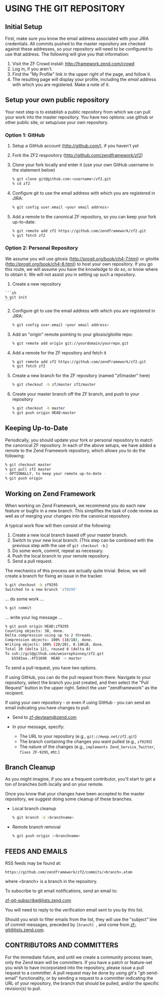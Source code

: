 # USING THE GIT REPOSITORY

## Initial Setup

First, make sure you know the email address associated with your JIRA
credentials. All commits pushed to the master repository are checked
against these addresses, so your repository will need to be configured
to use that address. The following will give you that information:

 1. Visit the ZF Crowd install: http://framework.zend.com/crowd
 2. Log in, if you aren't.
 3. Find the "My Profile" link in the upper right of the page, and follow
    it.
 4. The resulting page will display your profile, including the _email_
    address with which you are registered. Make a note of it.

## Setup your own public repository

Your next step is to establish a public repository from which we can
pull your work into the master repository. You have two options: use
github or other public site, or setup/use your own repository.

### Option 1: GitHub

 1. Setup a GitHub account (http://github.com/), if you haven't yet
 2. Fork the ZF2 respository (http://github.com/zendframework/zf2)
 3. Clone your fork locally and enter it (use your own GitHub username
    in the statement below)

    ```sh
    % git clone git@github.com:<username>/zf2.git
    % cd zf2
    ```

 4. Configure git to use the email address with which you are registered
    in JIRA:

    ```sh
    % git config user.email <your email address>
    ```

 5. Add a remote to the canonical ZF repository, so you can keep your fork
    up-to-date:

    ```sh
    % git remote add zf2 https://github.com/zendframework/zf2.git
    % git fetch zf2
    ```

### Option 2: Personal Repository

We assume you will use gitosis (http://progit.org/book/ch4-7.html) or gitolite
(http://progit.org/book/ch4-8.html) to host your own repository.  If
you go this route, we will assume you have the knowledge to do so, or
know where to obtain it. We will not assist you in setting up such a
repository.

 1.  Create a new repository

    ```sh
    % git init
    ```

 2. Configure git to use the email address with which you are registered
    in JIRA:

    ```sh
    % git config user.email <your email address>
    ```

 3. Add an "origin" remote pointing to your gitosis/gitolite repo:

    ```sh
    % git remote add origin git://yourdomain/yourrepo.git
    ```

 4. Add a remote for the ZF repository and fetch it

    ```sh
    % git remote add zf2 https://github.com/zendframework/zf2.git
    % git fetch zf2
    ```

 5. Create a new branch for the ZF repository (named "zf/master" here)

    ```sh
    % git checkout -b zf/master zf2/master
    ```

 6. Create your master branch off the ZF branch, and push to your
    repository

    ```sh
    % git checkout -b master
    % git push origin HEAD:master
    ```

## Keeping Up-to-Date

Periodically, you should update your fork or personal repository to
match the canonical ZF repository. In each of the above setups, we have
added a remote to the Zend Framework repository, which allows you to do
the following:


```sh
% git checkout master
% git pull zf2 master
- OPTIONALLY, to keep your remote up-to-date -
% git push origin
```

## Working on Zend Framework

When working on Zend Framework, we recommend you do each new feature or
bugfix in a new branch. This simplifies the task of code review as well
as of merging your changes into the canonical repository.

A typical work flow will then consist of the following:

 1. Create a new local branch based off your master branch.
 2. Switch to your new local branch. (This step can be combined with the
    previous step with the use of `git checkout -b`.)
 3. Do some work, commit, repeat as necessary.
 4. Push the local branch to your remote repository.
 5. Send a pull request.

The mechanics of this process are actually quite trivial. Below, we will
create a branch for fixing an issue in the tracker.

```sh
% git checkout -b zf9295
Switched to a new branch 'zf9295'
```
... do some work ...
  
```sh
% git commit
```
... write your log message ...
  
```sh
% git push origin HEAD:zf9295
Counting objects: 38, done.
Delta compression using up to 2 threads.
Compression objects: 100% (18/18), done.
Writing objects: 100% (20/20), 8.19KiB, done.
Total 20 (delta 12), reused 0 (delta 0)
To ssh://git@github.com/weierophinney/zf2.git
   b5583aa..4f51698  HEAD -> master
```


To send a pull request, you have two options.

If using GitHub, you can do the pull request from there. Navigate to
your repository, select the branch you just created, and then select the
"Pull Request" button in the upper right. Select the user
"zendframework" as the recipient.

If using your own repository - or even if using GitHub - you can send an
email indicating you have changes to pull:

 -  Send to <zf-devteam@zend.com>

 -  In your message, specify:
     -  The URL to your repository (e.g., `git://mwop.net/zf2.git`)
     -  The branch containing the changes you want pulled (e.g., `zf9295`)
     -  The nature of the changes (e.g., `implements
        Zend_Service_Twitter`, `fixes ZF-9295`, etc.)

## Branch Cleanup

As you might imagine, if you are a frequent contributor, you'll start to
get a ton of branches both locally and on your remote.

Once you know that your changes have been accepted to the master
repository, we suggest doing some cleanup of these branches.

 -  Local branch cleanup
    
    ```sh
    % git branch -d <branchname>
    ```

 -  Remote branch removal

    ```sh
    % git push origin :<branchname>
    ```


## FEEDS AND EMAILS

RSS feeds may be found at:

`https://github.com/zendframework/zf2/commits/<branch>.atom`

where &lt;branch&gt; is a branch in the repository.

To subscribe to git email notifications, send an email to:

<zf-git-subscribe@lists.zend.com>

You will need to reply to the verification email sent to you by this
list.

Should you wish to filter emails from the list, they will use the
"subject" line of commit messages, preceded by `[branch] `, and come
from <zf-git@lists.zend.com>.

## CONTRIBUTORS AND COMMITTERS

For the immediate future, and until we create a community process team,
only the Zend team will be committers. If you have a patch or
feature-set you wish to have incorporated into the repository, please
issue a pull request to a committer. A pull request may be done by using
git's "git-send-email" functionality, or by sending a request to a
committer indicating the URL of your repository, the branch that should
be pulled, and/or the specific revision(s) to pull.

